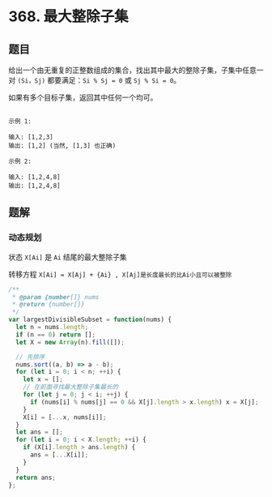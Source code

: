 # 368. 最大整除子集

## 题目

给出一个由无重复的正整数组成的集合，找出其中最大的整除子集，子集中任意一对 `(Si，Sj)` 都要满足：`Si % Sj = 0` 或 `Sj % Si = 0`。

如果有多个目标子集，返回其中任何一个均可。

```auto 

示例 1:

输入: [1,2,3]
输出: [1,2] (当然, [1,3] 也正确)

示例 2:

输入: [1,2,4,8]
输出: [1,2,4,8]
```

## 题解

### 动态规划

状态 `X[Ai]` 是 `Ai` 结尾的最大整除子集

转移方程 `X[Ai] = X[Aj] + {Ai} , X[Aj]是长度最长的比Ai小且可以被整除`

```js
/**
 * @param {number[]} nums
 * @return {number[]}
 */
var largestDivisibleSubset = function(nums) {
  let n = nums.length;
  if (n == 0) return [];
  let X = new Array(n).fill([]);

  // 先排序
  nums.sort((a, b) => a - b);
  for (let i = 0; i < n; ++i) {
    let x = [];
    // 在前面寻找最大整除子集最长的
    for (let j = 0; j < i; ++j) {
      if (nums[i] % nums[j] == 0 && X[j].length > x.length) x = X[j];
    }
    X[i] = [...x, nums[i]];
  }
  let ans = [];
  for (let i = 0; i < X.length; ++i) {
    if (X[i].length > ans.length) {
      ans = [...X[i]];
    }
  }
  return ans;
};
```
